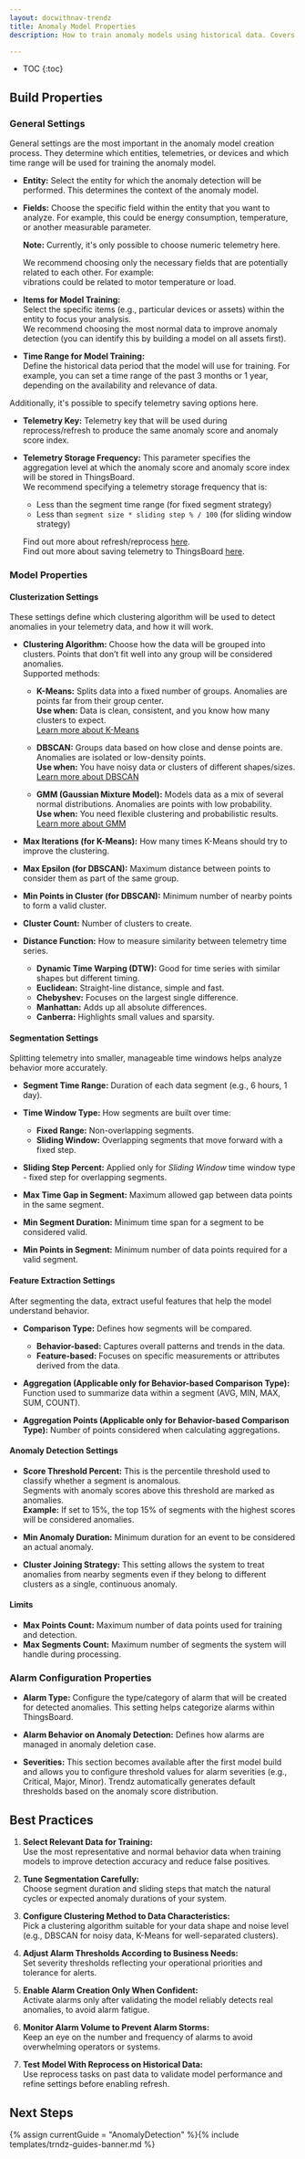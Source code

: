 ```yaml
---
layout: docwithnav-trendz
title: Anomaly Model Properties
description: How to train anomaly models using historical data. Covers segmentation, preprocessing, and the "Build" task

---
```


* TOC
{:toc}

## Build Properties

### General Settings

General settings are the most important in the anomaly model creation process. They determine which entities, telemetries, 
or devices and which time range will be used for training the anomaly model.

* **Entity:** Select the entity for which the anomaly detection will be performed. This determines the context of the anomaly model.

* **Fields:** Choose the specific field within the entity that you want to analyze. For example, this could be energy consumption, temperature, or another measurable parameter.
  
  **Note:** Currently, it's only possible to choose numeric telemetry here.

  We recommend choosing only the necessary fields that are potentially related to each other. For example:  
  vibrations could be related to motor temperature or load.

* **Items for Model Training:**  
  Select the specific items (e.g., particular devices or assets) within the entity to focus your analysis.  
  We recommend choosing the most normal data to improve anomaly detection (you can identify this by building a model on all assets first).

* **Time Range for Model Training:**  
  Define the historical data period that the model will use for training. For example, you can set a time range of the 
  past 3 months or 1 year, depending on the availability and relevance of data.

Additionally, it's possible to specify telemetry saving options here.

* **Telemetry Key:** Telemetry key that will be used during reprocess/refresh to produce the same anomaly score and anomaly score index.

* **Telemetry Storage Frequency:** This parameter specifies the aggregation level at which the anomaly score and anomaly score index will be stored in ThingsBoard.  
  We recommend specifying a telemetry storage frequency that is:
    - Less than the segment time range (for fixed segment strategy)
    - Less than `segment size * sliding step % / 100` (for sliding window strategy)

  Find out more about refresh/reprocess [here](/docs/trendz/anomaly/refresh-reprocess.md).  
  Find out more about saving telemetry to ThingsBoard [here](/docs/trendz/anomaly/save-to-tb.md).

### Model Properties

#### Clusterization Settings 

These settings define which clustering algorithm will be used to detect anomalies in your telemetry data, and how it will work.

- **Clustering Algorithm:** Choose how the data will be grouped into clusters. Points that don’t fit well into any group will be considered anomalies.  
  Supported methods:
  - **K-Means:** Splits data into a fixed number of groups. Anomalies are points far from their group center.  
    **Use when:** Data is clean, consistent, and you know how many clusters to expect.  
    [Learn more about K-Means](https://scikit-learn.org/stable/modules/clustering.html#k-means)
  - **DBSCAN:** Groups data based on how close and dense points are. Anomalies are isolated or low-density points.  
    **Use when:** You have noisy data or clusters of different shapes/sizes.  
    [Learn more about DBSCAN](https://scikit-learn.org/stable/modules/clustering.html#dbscan)

  - **GMM (Gaussian Mixture Model):** Models data as a mix of several normal distributions. Anomalies are points with low probability.  
    **Use when:** You need flexible clustering and probabilistic results.  
    [Learn more about GMM](https://scikit-learn.org/stable/modules/mixture.html)

- **Max Iterations (for K-Means):** How many times K-Means should try to improve the clustering.
- **Max Epsilon (for DBSCAN):** Maximum distance between points to consider them as part of the same group.
- **Min Points in Cluster (for DBSCAN):** Minimum number of nearby points to form a valid cluster.

- **Cluster Count:** Number of clusters to create.

- **Distance Function:** How to measure similarity between telemetry time series.
    - **Dynamic Time Warping (DTW):** Good for time series with similar shapes but different timing.
    - **Euclidean:** Straight-line distance, simple and fast.
    - **Chebyshev:** Focuses on the largest single difference.
    - **Manhattan:** Adds up all absolute differences.
    - **Canberra:** Highlights small values and sparsity.

#### Segmentation Settings

Splitting telemetry into smaller, manageable time windows helps analyze behavior more accurately.

- **Segment Time Range:** Duration of each data segment (e.g., 6 hours, 1 day).  

- **Time Window Type:** How segments are built over time:
    - **Fixed Range:** Non-overlapping segments.
    - **Sliding Window:** Overlapping segments that move forward with a fixed step.  
- **Sliding Step Percent:** Applied only for *Sliding Window* time window type - fixed step for overlapping segments.

- **Max Time Gap in Segment:** Maximum allowed gap between data points in the same segment.
- **Min Segment Duration:** Minimum time span for a segment to be considered valid.
- **Min Points in Segment:** Minimum number of data points required for a valid segment.

#### Feature Extraction Settings

After segmenting the data, extract useful features that help the model understand behavior.

- **Comparison Type:** Defines how segments will be compared.
    - **Behavior-based:** Captures overall patterns and trends in the data.
    - **Feature-based:** Focuses on specific measurements or attributes derived from the data.  

- **Aggregation (Applicable only for Behavior-based Comparison Type):** Function used to summarize data within a segment (AVG, MIN, MAX, SUM, COUNT).
- **Aggregation Points (Applicable only for Behavior-based Comparison Type):** Number of points considered when calculating aggregations.

#### Anomaly Detection Settings

- **Score Threshold Percent:** This is the percentile threshold used to classify whether a segment is anomalous.  
  Segments with anomaly scores above this threshold are marked as anomalies.  
  **Example:** If set to 15%, the top 15% of segments with the highest scores will be considered anomalies.

- **Min Anomaly Duration:** Minimum duration for an event to be considered an actual anomaly.
- **Cluster Joining Strategy:** This setting allows the system to treat anomalies from nearby segments even if they 
  belong to different clusters as a single, continuous anomaly.


#### Limits

- **Max Points Count:** Maximum number of data points used for training and detection.
- **Max Segments Count:** Maximum number of segments the system will handle during processing.

### Alarm Configuration Properties

- **Alarm Type:** Configure the type/category of alarm that will be created for detected anomalies. This setting helps categorize alarms 
  within ThingsBoard.

- **Alarm Behavior on Anomaly Detection:** Defines how alarms are managed in anomaly deletion case.

- **Severities:** This section becomes available after the first model build and allows you to configure threshold values for alarm 
  severities (e.g., Critical, Major, Minor). Trendz automatically generates default thresholds based on the anomaly score distribution.

## Best Practices

1. **Select Relevant Data for Training:**  
   Use the most representative and normal behavior data when training models to improve detection accuracy and reduce false positives.

2. **Tune Segmentation Carefully:**  
   Choose segment duration and sliding steps that match the natural cycles or expected anomaly durations of your system.

3. **Configure Clustering Method to Data Characteristics:**  
   Pick a clustering algorithm suitable for your data shape and noise level (e.g., DBSCAN for noisy data, K-Means for well-separated clusters).

4. **Adjust Alarm Thresholds According to Business Needs:**  
   Set severity thresholds reflecting your operational priorities and tolerance for alerts.

5. **Enable Alarm Creation Only When Confident:**  
   Activate alarms only after validating the model reliably detects real anomalies, to avoid alarm fatigue.

6. **Monitor Alarm Volume to Prevent Alarm Storms:**  
   Keep an eye on the number and frequency of alarms to avoid overwhelming operators or systems.

7. **Test Model With Reprocess on Historical Data:**  
   Use reprocess tasks on past data to validate model performance and refine settings before enabling refresh.

## Next Steps

{% assign currentGuide = "AnomalyDetection" %}{% include templates/trndz-guides-banner.md %}
